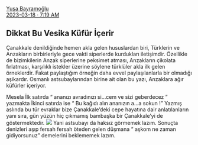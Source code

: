 <link href="file:///storage/9C33-6BBD/DCIM/Folders/1/Notlar/23317.css" rel="stylesheet">

<div class=kaynak>

<a href="https://twitter.com/yusabayrm/">Yuşa Bayramoğlu</a><br/><a href="https://twitter.com/i/status/1636990629363216385" >2023-03-18 · 7:19 AM</a>

</div>


## Dikkat Bu Vesika Küfür İçerir  
Çanakkale denildiğinde hemen akla gelen hususlardan biri, Türklerin ve Anzakların birbirleriyle gece vakti siperlerde kurdukları iletişimdir. Özellikle de bizimkilerin Anzak siperlerine peksimet atması, Anzakların çikolata fırlatması, <!-- https://twitter.com/i/status/1636990887216525312 --> karşılıklı istekler üzerine söylene türklüler akla ilk gelen örneklerdir. Fakat paylaştığım örneğin daha evvel paylaşılanlarla bir olmadığı aşikardır. Osmanlı astsubaylarından birine ait olan bu yazı, Anzaklara ağır küfürler içeriyor.

<!-- https://twitter.com/i/status/1636991070956388353 -->

Mesela İlk satırda “ ananızı avradınızı si...cem ve sizi geberdecez ” yazmakta İkinci satırda ise “ Bu kağıdı alın ananızın a...a sokun !” Yazmış aslında bu tür evraklar bize Çanakkale’deki cepe hayatına dair anlatılanların yanı sıra, <!-- https://twitter.com/i/status/1636991681462509569 --> gün yüzün hiç çıkmamış bambaşka bir Çanakkale’yi de göstermektedir. ![](https://pbs.twimg.com/media/FrfCTFhWIAEg8MO.jpg) Yani astsubayı da haksız görmemek lazım. Sonuçta denizleri aşıp fersah fersah öteden gelen düşmana “ aşkom ne zaman gidiyorsunuz” demelerini beklememek lazım.